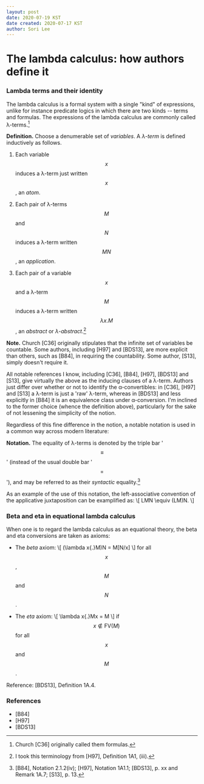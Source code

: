 ```yaml
---
layout: post
date: 2020-07-19 KST
date created: 2020-07-17 KST
author: Sori Lee
---
```


# The lambda calculus: how authors define it

<!--
### A note on its origin: Church 1932 vs Church 1936

A lambda-calculus formalism makes its first appearance in Church [C32].
......
-->

### Lambda terms and their identity

The lambda calculus is a formal system with a single "kind" of expressions, unlike for instance predicate logics in which there are two kinds -- terms and formulas. The expressions of the lambda calculus are commonly called λ-terms.[^1]

[^1]: Church [C36] originally called them formulas.

**Definition.** Choose a denumerable set of *variables*. A *λ-term* is defined inductively as follows.

   1. Each variable $$x$$ induces a λ-term just written $$x$$, an *atom*.

   2. Each pair of λ-terms $$M$$ and $$N$$ induces a λ-term written $$MN$$, an *application*.

   3. Each pair of a variable $$x$$ and a λ-term $$M$$ induces a λ-term written $$\lambda x{.}M$$, an *abstract* or *λ-abstract*.[^2]

[^2]: I took this terminology from [H97], Definition 1A1, (iii).

**Note.** Church [C36] originally stipulates that the infinite set of variables be countable. Some authors, including [H97] and [BDS13], are more explicit than others, such as [B84], in requiring the countability. Some author, [S13], simply doesn't require it.

All notable references I know, including [C36], [B84], [H97], [BDS13] and [S13], give virtually the above as the inducing clauses of a λ-term. Authors just differ over whether or not to identify the α-convertibles: in [C36], [H97] and [S13] a λ-term is just a 'raw' λ-term, whereas in [BDS13] and less explicitly in [B84] it is an equivalence class under α-conversion. I'm inclined to the former choice (whence the definition above), particularly for the sake of not lessening the simplicity of the notion.

Regardless of this fine difference in the notion, a notable notation is used in a common way across modern literature:

**Notation.** The equality of λ-terms is denoted by the triple bar '$$\equiv$$' (instead of the usual double bar '$$=$$'), and may be referred to as their *syntactic* equality.[^3]

[^3]: [B84], Notation 2.1.2(iv); [H97], Notation 1A1.1; [BDS13], p. xx and Remark 1A.7; [S13], p. 13.

As an example of the use of this notation, the left-associative convention of the applicative juxtaposition can be examplified as:
\\[
LMN \equiv (LM)N.
\\]

### Beta and eta in equational lambda calculus

When one is to regard the lambda calculus as an equational theory, the beta and eta conversions are taken as axioms:

- The *beta* axiom:
  \\[
  (\lambda x{.}M)N = M[N/x]
  \\]
  for all $$x$$, $$M$$ and $$N$$.
 
- The *eta* axiom:
  \\[
  \lambda x{.}Mx = M
  \\]
  if $$x \notin \textrm{FV}(M)$$ for all $$x$$ and $$M$$.

Reference: [BDS13], Definition 1A.4.

### References

- [B84]
- [H97]
- [BDS13]
